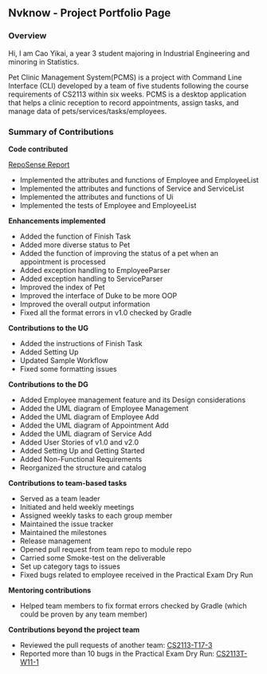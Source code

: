 ## Nvknow - Project Portfolio Page

### Overview

Hi, I am Cao Yikai, a year 3 student majoring in Industrial Engineering and minoring in Statistics.

Pet Clinic Management System(PCMS) is a project with Command Line Interface (CLI) developed by a team of five students following the course requirements of CS2113 within six weeks. PCMS is a desktop application that helps a clinic reception to record appointments, assign tasks, and manage data of pets/services/tasks/employees.

### Summary of Contributions

**Code contributed**

[RepoSense Report](https://nus-cs2113-ay2223s1.github.io/tp-dashboard/?search=nvknow&sort=groupTitle&sortWithin=title&timeframe=commit&mergegroup=&groupSelect=groupByRepos&breakdown=true&checkedFileTypes=docs~functional-code~test-code~other&since=2022-09-16&tabOpen=true&tabType=authorship&tabAuthor=nvknow&tabRepo=AY2223S1-CS2113-F11-2%2Ftp%5Bmaster%5D&authorshipIsMergeGroup=false&authorshipFileTypes=docs~functional-code~test-code~other&authorshipIsBinaryFileTypeChecked=false&authorshipIsIgnoredFilesChecked=false)

- Implemented the attributes and functions of Employee and EmployeeList
- Implemented the attributes and functions of Service and ServiceList
- Implemented the attributes and functions of Ui
- Implemented the tests of Employee and EmployeeList

**Enhancements implemented**

- Added the function of Finish Task
- Added more diverse status to Pet
- Added the function of improving the status of a pet when an appointment is processed
- Added exception handling to EmployeeParser
- Added exception handling to ServiceParser
- Improved the index of Pet
- Improved the interface of Duke to be more OOP
- Improved the overall output information
- Fixed all the format errors in v1.0 checked by Gradle

**Contributions to the UG**

- Added the instructions of Finish Task
- Added Setting Up
- Updated Sample Workflow
- Fixed some formatting issues

**Contributions to the DG**

- Added Employee management feature and its Design considerations
- Added the UML diagram of Employee Management
- Added the UML diagram of Employee Add
- Added the UML diagram of Appointment Add
- Added the UML diagram of Service Add
- Added User Stories of v1.0 and v2.0
- Added Setting Up and Getting Started
- Added Non-Functional Requirements
- Reorganized the structure and catalog

**Contributions to team-based tasks**

- Served as a team leader
- Initiated and held weekly meetings
- Assigned weekly tasks to each group member
- Maintained the issue tracker
- Maintained the milestones
- Release management
- Opened pull request from team repo to module repo
- Carried some Smoke-test on the deliverable
- Set up category tags to issues
- Fixed bugs related to employee received in the Practical Exam Dry Run

**Mentoring contributions**

- Helped team members to fix format errors checked by Gradle (which could be proven by any team member)

**Contributions beyond the project team**

- Reviewed the pull requests of another team: [CS2113-T17-3](https://github.com/nus-cs2113-AY2223S1/tp/pull/10)
- Reported more than 10 bugs in the Practical Exam Dry Run: [CS2113T-W11-1](https://github.com/nvknow/ped/issues)

  

